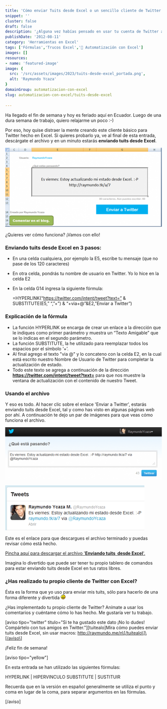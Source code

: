 ```yaml
---
title: 'Cómo enviar Tuits desde Excel o un sencillo cliente de Twitter'
snippet: ''
cluster: false
draft: false 
description: '¿Alguna vez habías pensado en usar tu cuenta de Twitter a través de Excel? Pues con esta entrada estarás enviando tuits desde Excel en unos minutos.'
publishDate: '2012-08-11'
category: 'Herramientas en Excel'
tags: ['Fórmulas','Trucos Excel','🤖 Automatización con Excel']
images: []
resources: 
- name: 'featured-image'
image: {
  src: '/src/assets/images/2023/tuits-desde-excel_portada.png',
  alt: 'Raymundo Ycaza'
}
domainGroup: automatizacion-con-excel
slug: automatizacion-con-excel/tuits-desde-excel

---
```


Ha llegado el fin de semana y hoy es feriado aquí en Ecuador. Luego de una dura semana de trabajo, quiero relajarme un poco :-)

Por eso, hoy quise distraer la mente creando este cliente básico para Twitter hecho en Excel. Si quieres probarlo ya, ve al final de esta entrada, descárgate el archivo y en un minuto estarás **enviando tuits desde Excel**.

![Enviando Tweets desde Excel](images/twitter-facebook-con-excel-600x3021.png "Cliente Twitter en Excel")

¿Quieres ver cómo funciona? ¡Vamos con ello!

### Enviando tuits desde Excel en 3 pasos:

- En una celda cualquiera, por ejemplo la E5, escribe tu mensaje (que no pase de los 120 caracteres)
- En otra celda, pondrás tu nombre de usuario en Twitter. Yo lo hice en la celda E2
- En la celda G14 ingresa la siguiente fórmula:
    
    \=HYPERLINK(“https://twitter.com/intent/tweet?text=” & SUBSTITUTE(E5,” “,”+”) & “+via+@”&E2,”Enviar a Twitter”)
    

### Explicación de la fórmula

- La función HYPERLINK se encarga de crear un enlace a la dirección que le indiques como primer parámetro y muestra un “Texto Amigable” que se lo indicas en el segundo parámetro.
- La función SUBSTITUTE, la he utilizado para reemplazar todos los espacios por el símbolo ‘+’.
- Al final agrego el texto "via @" y lo concateno con la celda E2, en la cual está escrito nuestro Nombre de Usuario de Twitter para completar la actualización de estado.
- Todo este texto se agrega a continuación de la dirección **https://twitter.com/intent/tweet?text=** para que nos muestre la ventana de actualización con el contenido de nuestro Tweet.

### Usando el archivo

Y eso es todo. Al hacer clic sobre el enlace 'Enviar a Twitter', estarás enviando tuits desde Excel, tal y como has visto en algunas páginas web por ahí. A continuación te dejo un par de imágenes para que veas cómo funciona el archivo.

![Enviando Tweets desde Excel](images/Publica-un-Tweet-en-Twitter-Mozilla-Firefox_2012-08-10_19-59-08-600x2011.png "Publicando el estado en Twitter")

![Enviando Tweets desde Excel](images/Raymundo-Ycaza-M.-RaymundoYcaza-en-Twitter-Mozilla-Firefox_2012-08-10_19-55-391.png "El Tweet publicado")

Este es el enlace para que descargues el archivo terminado y puedas revisar cómo está hecho.

[Pincha aquí para descargar el archivo '**Enviando tuits  desde Excel**'.](http://raymundoycaza.com/descargas/twitter-facebook-con-excel.xls "Descargar archivo 'Enviando Tweets desde Excel")

Imagina lo divertido que puede ser tener tu propio tablero de comandos para estar enviando tuits desde Excel en tus ratos libres.

### ¿Has realizado tu propio cliente de Twitter con Excel?

Ésta es la forma que yo uso para enviar mis tuits, sólo para hacerlo de una forma diferente y divertida ![:-)](images/icon_smile.gif)

¿Has implementado tu propio cliente de Twitter? Anímate a usar los comentarios y cuéntame cómo lo has hecho. Me gustaría ver tu trabajo.

\[aviso tipo="twitter" titulo="Si te ha gustado este dato ¡No lo dudes! Compártelo con tus amigos en Twitter."\]\[tuitealo\]Mira cómo puedes enviar tuits desde Excel, sin usar macros: http://raymundo.me/n\[/tuitealo\]\[/aviso\]

¡Feliz fin de semana!

\[aviso tipo="yellow"\]

En esta entrada se han utilizado las siguientes fórmulas:

HYPERLINK | HIPERVINCULO SUBSTITUTE | SUSTITUIR

Recuerda que en la versión en español generalmente se utiliza el punto y coma en lugar de la coma, para separar argumentos en las fórmulas.

\[/aviso\]
